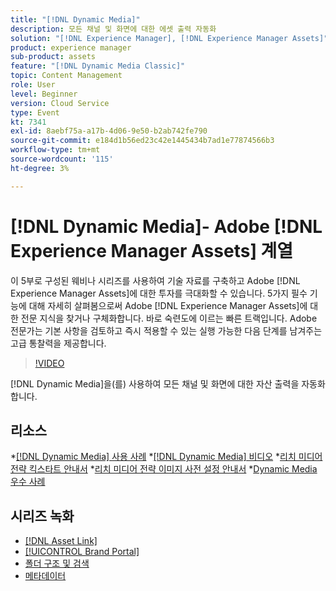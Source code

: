 ```yaml
---
title: "[!DNL Dynamic Media]"
description: 모든 채널 및 화면에 대한 에셋 출력 자동화
solution: "[!DNL Experience Manager], [!DNL Experience Manager Assets]"
product: experience manager
sub-product: assets
feature: "[!DNL Dynamic Media Classic]"
topic: Content Management
role: User
level: Beginner
version: Cloud Service
type: Event
kt: 7341
exl-id: 8aebf75a-a17b-4d06-9e50-b2ab742fe790
source-git-commit: e184d1b56ed23c42e1445434b7ad1e77874566b3
workflow-type: tm+mt
source-wordcount: '115'
ht-degree: 3%

---
```


# [!DNL Dynamic Media]- Adobe [!DNL Experience Manager Assets] 계열

이 5부로 구성된 웨비나 시리즈를 사용하여 기술 자료를 구축하고 Adobe [!DNL Experience Manager Assets]에 대한 투자를 극대화할 수 있습니다. 5가지 필수 기능에 대해 자세히 살펴봄으로써 Adobe [!DNL Experience Manager Assets]에 대한 전문 지식을 찾거나 구체화합니다. 바로 숙련도에 이르는 빠른 트랙입니다. Adobe 전문가는 기본 사항을 검토하고 즉시 적용할 수 있는 실행 가능한 다음 단계를 남겨주는 고급 통찰력을 제공합니다.

>[!VIDEO](https://video.tv.adobe.com/v/332132/?quality=12&learn=on&hidetitle=true)

[!DNL Dynamic Media]을(를) 사용하여 모든 채널 및 화면에 대한 자산 출력을 자동화합니다.

## 리소스

*[[!DNL Dynamic Media] 사용 사례](https://experienceleague.adobe.com/en/docs/experience-manager-cloud-service/content/assets/dynamicmedia/dm-journey/dm-journey-part1)
*[[!DNL Dynamic Media] 비디오](https://experienceleague.adobe.com/en/docs/experience-manager-learn/assets/dynamic-media/dynamic-media-overview-feature-video-use#dynamic-media)
*[리치 미디어 전략 킥스타트 안내서](https://www.adobe.com/content/dam/www/us/en/experience-manager/pdfs/dynamic-media-kickstart-guide-2019.pdf)
*[리치 미디어 전략 이미지 사전 설정 안내서](https://www.adobe.com/content/dam/www/us/en/experience-manager/pdfs/dynamic-media-image-preset-guide.pdf)
*[Dynamic Media 우수 사례](https://experienceleague.adobe.com/en/docs/experience-manager-cloud-service/content/assets/dynamicmedia/dm-journey/dm-best-practices)

## 시리즈 녹화

* [[!DNL Asset Link]](asset-link.md)
* [[!UICONTROL Brand Portal]](brand-portal.md)
* [폴더 구조 및 검색](folder-structure-search.md)
* [메타데이터](metadata.md)
